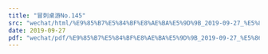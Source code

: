 ```yaml
---
title: "冒刺桌游No.145"
src: "wechat/html/%E9%85%B7%E5%84%BF%E8%AE%BA%E5%9D%9B_2019-09-27_%E5%86%92%E5%88%BA%E6%A1%8C%E6%B8%B8No.145.html"
date: 2019-09-27
pdf: "wechat/pdf/%E9%85%B7%E5%84%BF%E8%AE%BA%E5%9D%9B_2019-09-27_%E5%86%92%E5%88%BA%E6%A1%8C%E6%B8%B8No.145.pdf"
---
```

